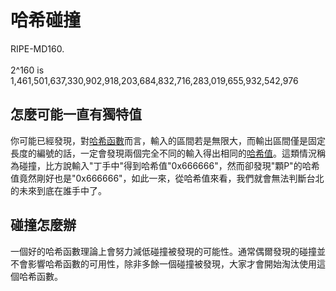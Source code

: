 # 哈希碰撞

RIPE-MD160.\
\
2^160 is 1,461,501,637,330,902,918,203,684,832,716,283,019,655,932,542,976

## 怎麼可能一直有獨特值

你可能已經發現，對[哈希函數](hash.md)而言，輸入的區間若是無限大，而輸出區間僅是固定長度的編號的話，一定會發現兩個完全不同的輸入得出相同的[哈希值](../../wa/ha-xi-zhi.md)。這類情況稱為碰撞，比方說輸入"丁手中"得到哈希值"0x666666"，然而卻發現"顆P"的哈希值竟然剛好也是"0x666666"，如此一來，從哈希值來看，我們就會無法判斷台北的未來到底在誰手中了。

## 碰撞怎麼辦

一個好的哈希函數理論上會努力減低碰撞被發現的可能性。通常偶爾發現的碰撞並不會影響哈希函數的可用性，除非多餘一個碰撞被發現，大家才會開始淘汰使用這個哈希函數。

